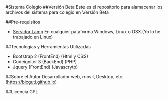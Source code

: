 #Sistema Colegio
##Versión Beta
Este es el repositorio para alamacenar los archivos del sistema para colegio en Versión Beta

##Pre-requisitos
* [Servidor Lamp](http://www.servidorlamp) En cualquier pataforma Windows, Linux o OSX.(Yo lo he trabajado en Linux)

##Tecnologías y Herramientas Utilizadas
* Bootstrap 2 (FrontEnd) (Html y CSS)
* Codeigniter 3 (BackEnd) (PHP)
* Jquery (FrontEnd) (Javascrytp)

##Sobre el Autor
Desarrollador web, móvil, Desktop, etc.(https://bicguti.github.io)

##Licencia
GPL
